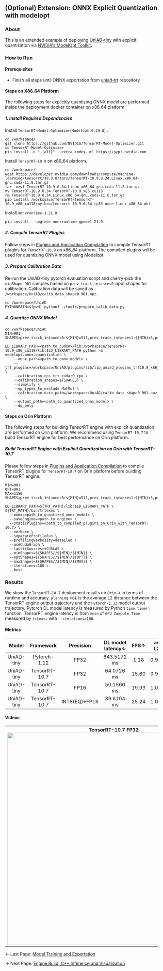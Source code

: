 ## (Optional) Extension: ONNX Explicit Quantization with modelopt
### About
This is an extended example of deploying [UniAD-tiny](https://github.com/NVIDIA/DL4AGX/tree/master/AV-Solutions/uniad-trt) with explicit quantization via [NVIDIA's ModelOpt Toolkit](https://github.com/NVIDIA/TensorRT-Model-Optimizer).
### How to Run
#### Prerequisites
- Finish all steps until ONNX exportation from [uniad-trt](https://github.com/NVIDIA/DL4AGX/tree/master/AV-Solutions/uniad-trt) repository

#### Steps on X86_64 Platform
The following steps for explicitly quantizing ONNX model are performed inside the deployment docker container on x86_64 platform.

##### 1. Install Required Dependencies
Install `TensorRT-Model-Optimizer`(`Modelopt-0.29.0`) .
```
cd /workspace/
git clone https://github.com/NVIDIA/TensorRT-Model-Optimizer.git
cd TensorRT-Model-Optimizer
pip install -e ".[all]" --extra-index-url https://pypi.nvidia.com
```
Install `TensorRT-10.9` on x86_64 platform.
```
cd /workspace/
wget https://developer.nvidia.com/downloads/compute/machine-learning/tensorrt/10.9.0/tars/TensorRT-10.9.0.34.Linux.x86_64-gnu.cuda-11.8.tar.gz
tar -xzvf TensorRT-10.9.0.34.Linux.x86_64-gnu.cuda-11.8.tar.gz
mv TensorRT-10.9.0.34 TensorRT-10.9_x86_cu118
rm TensorRT-10.9.0.34.Linux.x86_64-gnu.cuda-11.8.tar.gz
pip install /workspace/TensorRT/TensorRT-10.9_x86_cu118/python/tensorrt-10.9.0.34-cp38-none-linux_x86_64.whl
```
Install `onnxruntime-1.21.0`
```
pip install --upgrade onnxruntime-gpu==1.21.0
```

##### 2. Compile TensorRT Plugins
Follow steps in [Plugins and Application Compilation](../inference_app/README.md#plugins-and-application-compilation) to compile TensorRT plugins for `TensorRT-10.9` on x86_64 platform. 
The compiled plugins will be used for quantizing ONNX model using Modelopt.

##### 3. Prepare Calibration Data
Re-run the UniAD-tiny pytorch evaluation script and cherry-pick the `minShape 901` samples based on `prev_track_intances0` input shapes for calibration. Calibration data will be saved as `/workspace/UniAD/calib_data_shape0_901.npz`.
```
cd /workspace/UniAD
PYTHONPATH=$(pwd) python3 ./tools/prepare_calib_data.py
```

##### 4. Quantize ONNX Model
```
cd /workspace/UniAD
MIN=901
SHAPES=prev_track_intances0:${MIN}x512,prev_track_intances1:${MIN}x3,prev_track_intances3:${MIN},prev_track_intances4:${MIN},prev_track_intances5:${MIN},prev_track_intances6:${MIN},prev_track_intances8:${MIN},prev_track_intances9:${MIN}x10,prev_track_intances11:${MIN}x4x256,prev_track_intances12:${MIN}x4,prev_track_intances13:${MIN}

LD_LIBRARY_PATH=<path_to_cudnn>/lib:/workspace/TensorRT-10.9_x86_cu118/lib:$LD_LIBRARY_PATH python -m modelopt.onnx.quantization \
    --onnx_path=<path_to_onnx_model> \
    --trt_plugins=/workspace/UniAD/plugins/lib/lib_uniad_plugins_trt10.9_x86_cu118.so \
    --calibration_eps trt cuda:0 cpu \
    --calibration_shapes=${SHAPES} \
    --simplify \
    --op_types_to_exclude MatMul \
    --calibration_data_path=/workspace/UniAD/calib_data_shape0_901.npz \
    --output_path=<path_to_quantized_onnx_model> \
    --dq_only
```

#### Steps on Orin Platform
The following steps for building TensorRT engine with explicit quantization are performed on Orin platform. We recommend using `TensorRT-10.7` to build TensorRT engine for best performance on Orin platform.

##### Build TensorRT Engine with Explicit Quantization on Orin with TensorRT-10.7
Please follow steps in [Plugins and Application Compilation](../inference_app/README.md#plugins-and-application-compilation) to compile TensorRT plugins for `TensorRT-10.7` on Orin platform before building TensorRT engine.
```
MIN=901
OPT=901
MAX=1150
SHAPES=prev_track_intances0:${MIN}x512,prev_track_intances1:${MIN}x3,prev_track_intances3:${MIN},prev_track_intances4:${MIN},prev_track_intances5:${MIN},prev_track_intances6:${MIN},prev_track_intances8:${MIN},prev_track_intances9:${MIN}x10,prev_track_intances11:${MIN}x4x256,prev_track_intances12:${MIN}x4,prev_track_intances13:${MIN}

LD_LIBRARY_PATH=${TRT_PATH}/lib:$LD_LIBRARY_PATH \
${TRT_PATH}/bin/trtexec \
  --onnx=<path_to_quantized_onnx_model> \
  --saveEngine=<path_to_engine> \
  --staticPlugins=<path_to_compiled_plugins_on_Orin_with_TensorRT-10.7> \
  --verbose \
  --separateProfileRun \
  --profilingVerbosity=detailed \
  --useCudaGraph \
  --tacticSources=+CUBLAS \
  --minShapes=${SHAPES//${MIN}/${MIN}} \
  --optShapes=${SHAPES//${MIN}/${OPT}} \
  --maxShapes=${SHAPES//${MIN}/${MAX}} \
  --iterations=100 \
  --best
```


### Results
We show the `TensorRT-10.7` deployment results on `Orin-X` in terms of runtime and accuracy. `planning MSE` is the average L2 distance between the TensorRT engine output trajectory and the `Pytorch-1.12` model output trajectory. Pytorch DL model latency is measured by Python `time.time()` function. TensorRT engine latency is from `mean` of `GPU Compute Time` measured by `trtexec` with `--iterations=100`.
#### Metrics
| Model | Framework | Precision | DL model latency↓ | FPS↑ | avg. L2↓ | avg. Col↓ | planning MSE↓ |
| :---:| :---: | :---: | :---: | :---: | :---: | :---: | :---: |
| UniAD-tiny | Pytorch-1.12 | FP32 | 843.5172 ms | 1.18 | 0.9986  | 0.27 | 0 |
| UniAD-tiny | TensorRT-10.7 | FP32 | 64.0726 ms | 15.60 | 0.9986 | 0.27 | 9.2417e-07 |
| UniAD-tiny | TensorRT-10.7 | FP16 |  50.1560 ms | 19.93 | 1.0021 | 0.26 | 0.0458 |
| UniAD-tiny | TensorRT-10.7 | INT8(EQ)+FP16 | 39.6104 ms  | 25.24 | 1.0029 | 0.27 | 0.0502 |

#### Videos

<table>
  <tr>
    <td align="center">
      <strong>TensorRT-10.7 FP32</strong><br>
      <img src="../assets/uniad_fp32_video.gif" style="max-width:100%; width:700px">
    </td>
    <td align="center">
      <strong>TensorRT-10.7 BEST(EQ)</strong><br>
      <img src="../assets/uniad_best_eq_video.gif" style="max-width:100%; width:700px">
    </td>
  </tr>
</table>

<- Last Page: [Model Training and Exportation](train_export.md)

-> Next Page: [Engine Build, C++ Inference and Visualization](../inference_app/README.md)